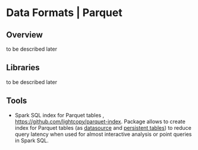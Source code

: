 # Data Formats | Parquet

## Overview

to be described later

## Libraries

to be described later

## Tools

- Spark SQL index for Parquet tables , https://github.com/lightcopy/parquet-index. Package allows to create index for Parquet tables (as [datasource](https://github.com/lightcopy/parquet-index#example) and
  [persistent tables](https://github.com/lightcopy/parquet-index#persistent-tables-api)) to reduce query latency when used for almost interactive analysis or point queries in Spark SQL.


